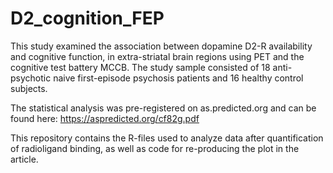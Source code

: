 # D2_cognition_FEP

This study examined the association between dopamine D2-R availability and cognitive function, in extra-striatal brain regions using PET and the cognitive test battery MCCB. The study sample consisted of 18 anti-psychotic naive first-episode psychosis patients and 16 healthy control subjects. 

The statistical analysis was pre-registered on as.predicted.org and can be found here: https://aspredicted.org/cf82g.pdf 

This repository contains the R-files used to analyze data after quantification of radioligand binding, as well as code for re-producing the plot in the article. 
